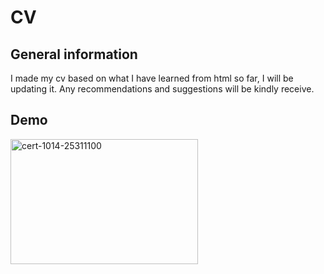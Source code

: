 # CV

## General information
I made my cv based on what I have learned from html so far, I will be updating it. Any recommendations and suggestions will be kindly receive.

## Demo

<a href='https://a7km7f.mimo.run/index.html' target='_blank'><img src="https://i.ibb.co/59jMxB5/cert-1014-25367267.jpg" height="200px" width="300px" alt="cert-1014-25311100" border="0"></a>
